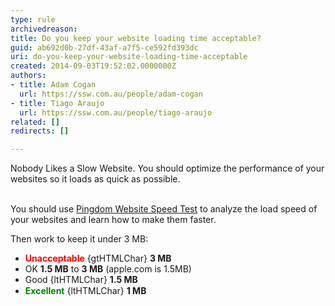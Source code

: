 ```yaml
---
type: rule
archivedreason: 
title: Do you keep your website loading time acceptable?
guid: ab692d0b-27df-43af-a7f5-ce592fd393dc
uri: do-you-keep-your-website-loading-time-acceptable
created: 2014-09-03T19:52:02.0000000Z
authors:
- title: Adam Cogan
  url: https://ssw.com.au/people/adam-cogan
- title: Tiago Araujo
  url: https://ssw.com.au/people/tiago-araujo
related: []
redirects: []

---
```



Nobody Likes a Slow Website. You should optimize the performance of your websites so it loads as quick as possible.
<br><excerpt class='endintro'></excerpt><br>
<p>You should use 
<a href="http&#58;//tools.pingdom.com/fpt/" target="_blank">Pingdom Website Speed Test​​​</a> to analyze the load speed of your websites and learn how to make them faster.</p><p>Then work to k​eep it under 3 MB&#58;</p><div><ul><li>
         <span style="line-height&#58;20px;"></span><span style="color&#58;#ff0000;"><b>Unacceptable</b></span> {gtHTMLChar} 
         <b>3 MB</b></li><li>OK&#160;<b>1.5 MB</b> to 
         <b>3 MB</b>&#160;(apple.com is 1.5MB)</li><li>Good&#160;{ltHTMLChar} 
         <b>1.5 MB​</b></li><li>
         <span style="color&#58;#008000;"><strong style="color&#58;#008000;"><span style="color&#58;#008000;">Excellent</span></strong></span> {ltHTMLChar} 
         <b>1 MB</b><span style="line-height&#58;20px;"><br></span></li></ul></div>



